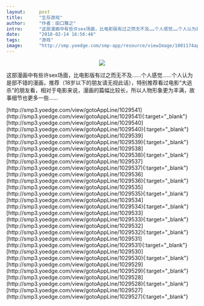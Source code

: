 ```yaml
---
layout:     post
title:      "生存游戏"
author:     "作者：田口雅之"
intro:      "这部漫画中有些许sex场面，比电影版有过之而无不及……个人感觉……个人认为是部不错的漫画，推荐（18岁以下的朋友请无视此话），特别推荐看过电影“大逃杀”的朋友看，相对于电影来说，漫画的篇幅比较长，所以人物形象更为丰满，故事细节也更多一些……"
date:       "2018-02-14 16:56:46"
tags:       "游戏"
image:      "http://smp.yoedge.com/smp-app/resource/viewImage/1001174appline.png"
---
```

<div style="text-align: center">
<p><img src="http://smp.yoedge.com/smp-app/resource/viewImage/1001174appline.png"/></p>
</div>
<p class="post-meta">
<span>这部漫画中有些许sex场面，比电影版有过之而无不及……个人感觉……个人认为是部不错的漫画，推荐（18岁以下的朋友请无视此话），特别推荐看过电影“大逃杀”的朋友看，相对于电影来说，漫画的篇幅比较长，所以人物形象更为丰满，故事细节也更多一些……</span>
</p>
[http://smp3.yoedge.com/view/gotoAppLine/1029541](http://smp3.yoedge.com/view/gotoAppLine/1029541){:target="_blank"}
[http://smp3.yoedge.com/view/gotoAppLine/1029540](http://smp3.yoedge.com/view/gotoAppLine/1029540){:target="_blank"}
[http://smp3.yoedge.com/view/gotoAppLine/1029539](http://smp3.yoedge.com/view/gotoAppLine/1029539){:target="_blank"}
[http://smp3.yoedge.com/view/gotoAppLine/1029538](http://smp3.yoedge.com/view/gotoAppLine/1029538){:target="_blank"}
[http://smp3.yoedge.com/view/gotoAppLine/1029537](http://smp3.yoedge.com/view/gotoAppLine/1029537){:target="_blank"}
[http://smp3.yoedge.com/view/gotoAppLine/1029536](http://smp3.yoedge.com/view/gotoAppLine/1029536){:target="_blank"}
[http://smp3.yoedge.com/view/gotoAppLine/1029535](http://smp3.yoedge.com/view/gotoAppLine/1029535){:target="_blank"}
[http://smp3.yoedge.com/view/gotoAppLine/1029534](http://smp3.yoedge.com/view/gotoAppLine/1029534){:target="_blank"}
[http://smp3.yoedge.com/view/gotoAppLine/1029533](http://smp3.yoedge.com/view/gotoAppLine/1029533){:target="_blank"}
[http://smp3.yoedge.com/view/gotoAppLine/1029532](http://smp3.yoedge.com/view/gotoAppLine/1029532){:target="_blank"}
[http://smp3.yoedge.com/view/gotoAppLine/1029531](http://smp3.yoedge.com/view/gotoAppLine/1029531){:target="_blank"}
[http://smp3.yoedge.com/view/gotoAppLine/1029530](http://smp3.yoedge.com/view/gotoAppLine/1029530){:target="_blank"}
[http://smp3.yoedge.com/view/gotoAppLine/1029529](http://smp3.yoedge.com/view/gotoAppLine/1029529){:target="_blank"}
[http://smp3.yoedge.com/view/gotoAppLine/1029528](http://smp3.yoedge.com/view/gotoAppLine/1029528){:target="_blank"}
[http://smp3.yoedge.com/view/gotoAppLine/1029527](http://smp3.yoedge.com/view/gotoAppLine/1029527){:target="_blank"}


